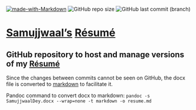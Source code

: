 [![made-with-Markdown](https://img.shields.io/badge/Made%20with-Markdown-1f425f.svg)](http://commonmark.org)
![GitHub repo size](https://img.shields.io/github/repo-size/samujjwaal/resume)
![GitHub last commit (branch)](https://img.shields.io/github/last-commit/samujjwaal/resume/master)

# [Samujjwaal’s][linkedin] [Résumé][url]

## GitHub repository to host and manage versions of my [Résumé][resume-pdf]

Since the changes between commits cannot be seen on GitHub, the docx file is converted to [markdown][resume-md] to facilitate it.

Pandoc command to convert docx to markdown:
`pandoc -s SamujjwaalDey.docx --wrap=none -t markdown -o resume.md`

[linkedin]: https://www.linkedin.com/in/samujjwaal/ "LinkedIn Profile"
[resume-pdf]: SamujjwaalDey.pdf "PDF Resume"
[url]: https://samujjwaal.github.io/resume/ 
[resume-md]: https://raw.githubusercontent.com/samujjwaal/resume/master/resume.md "Resume in raw markdown"
